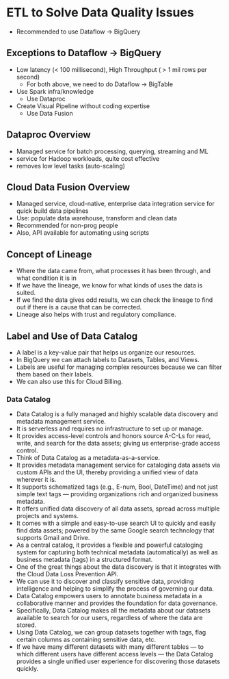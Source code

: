 # ETL to Solve Data Quality Issues

- Recommended to use Dataflow -> BigQuery

## Exceptions to Dataflow -> BigQuery

- Low latency (< 100 millisecond), High Throughput ( > 1 mil rows per second)
  - For both above, we need to do Dataflow -> BigTable
- Use Spark infra/knowledge
  - Use Dataproc
- Create Visual Pipeline without coding expertise
  - Use Data Fusion

## Dataproc Overview

- Managed service for batch processing, querying, streaming and ML
- service for Hadoop workloads, quite cost effective
- removes low level tasks (auto-scaling)

## Cloud Data Fusion Overview

- Managed service, cloud-native, enterprise data integration service for quick build data pipelines
- Use: populate data warehouse, transform and clean data
- Recommended for non-prog people
- Also, API available for automating using scripts

## Concept of Lineage

- Where the data came from, what processes it has been through, and what condition it is in
- If we have the lineage, we know for what kinds of uses the data is suited.
- If we find the data gives odd results, we can check the lineage to find out if there is a cause that can be corrected.
- Lineage also helps with trust and regulatory compliance.

## Label and Use of Data Catalog

- A label is a key-value pair that helps us organize our resources.
- In BigQuery we can attach labels to Datasets, Tables, and Views.
- Labels are useful for managing complex resources because we can filter them based on their labels.
- We can also use this for Cloud Billing.

### Data Catalog

- Data Catalog is a fully managed and highly scalable data discovery and metadata management service.
- It is serverless and requires no infrastructure to set up or manage.
- It provides access-level controls and honors source A-C-Ls for read, write, and search for the data assets; giving us enterprise-grade access control.
- Think of Data Catalog as a metadata-as-a-service.
- It provides metadata management service for cataloging data assets via custom APIs and the UI, thereby providing a unified view of data wherever it is.
- It supports schematized tags (e.g., E-num, Bool, DateTime) and not just simple text tags — providing organizations rich and organized business metadata.
- It offers unified data discovery of all data assets, spread across multiple projects and systems.
- It comes with a simple and easy-to-use search UI to quickly and easily find data assets; powered by the same Google search technology that supports Gmail and Drive.
- As a central catalog, it provides a flexible and powerful cataloging system for capturing both technical metadata (automatically) as well as business metadata (tags) in a structured format.
- One of the great things about the data discovery is that it integrates with the Cloud Data Loss Prevention API.
- We can use it to discover and classify sensitive data, providing intelligence and helping to simplify the process of governing our data.
- Data Catalog empowers users to annotate business metadata in a collaborative manner and provides the foundation for data governance.
- Specifically, Data Catalog makes all the metadata about our datasets available to search for our users, regardless of where the data are stored.
- Using Data Catalog, we can group datasets together with tags, flag certain columns as containing sensitive data, etc.
- If we have many different datasets with many different tables — to which different users have different access levels — the Data Catalog provides a single unified user experience for discovering those datasets quickly.
